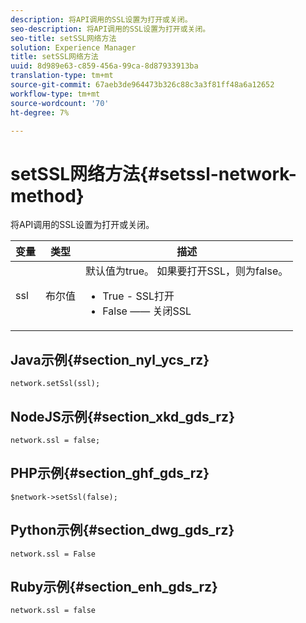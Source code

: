```yaml
---
description: 将API调用的SSL设置为打开或关闭。
seo-description: 将API调用的SSL设置为打开或关闭。
seo-title: setSSL网络方法
solution: Experience Manager
title: setSSL网络方法
uuid: 8d989e63-c859-456a-99ca-8d87933913ba
translation-type: tm+mt
source-git-commit: 67aeb3de964473b326c88c3a3f81ff48a6a12652
workflow-type: tm+mt
source-wordcount: '70'
ht-degree: 7%

---
```



# setSSL网络方法{#setssl-network-method}

将API调用的SSL设置为打开或关闭。

| 变量 | 类型 | 描述 |
|--- |--- |--- |
| ssl | 布尔值 | 默认值为true。 如果要打开SSL，则为false。<br><ul><li>True - SSL打开 </li><li>False —— 关闭SSL</li></ul> |

## Java示例{#section_nyl_ycs_rz}

```
network.setSsl(ssl); 
```

## NodeJS示例{#section_xkd_gds_rz}

```
network.ssl = false; 
```

## PHP示例{#section_ghf_gds_rz}

```
$network->setSsl(false); 
```

## Python示例{#section_dwg_gds_rz}

```
network.ssl = False 
```

## Ruby示例{#section_enh_gds_rz}

```
network.ssl = false 
```

